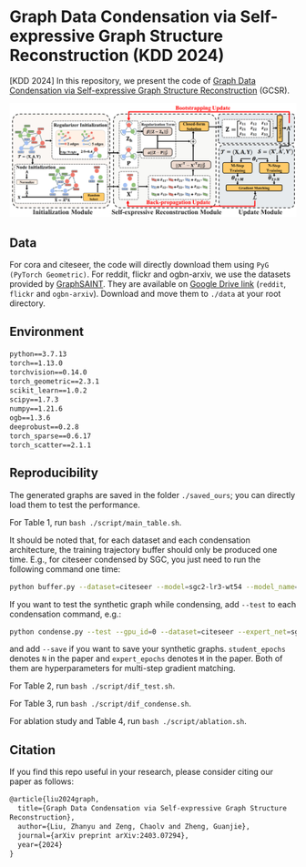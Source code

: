# Graph Data Condensation via Self-expressive Graph Structure Reconstruction (KDD 2024)

[KDD 2024] In this repository, we present the code of [Graph Data Condensation via Self-expressive Graph Structure Reconstruction](https://arxiv.org/abs/2403.07294) (GCSR).

![GCSR](./fig/mainfig.png)


## Data

For cora and citeseer, the code will directly download them using `PyG (PyTorch Geometric)`.
For reddit, flickr and ogbn-arxiv, we use the datasets provided by [GraphSAINT](https://github.com/GraphSAINT/GraphSAINT). They are available on [Google Drive link](https://drive.google.com/open?id=1zycmmDES39zVlbVCYs88JTJ1Wm5FbfLz) (`reddit`, `flickr` and `ogbn-arxiv`). Download and move them to `./data` at your root directory.

## Environment


```
python==3.7.13
torch==1.13.0
torchvision==0.14.0
torch_geometric==2.3.1
scikit_learn==1.0.2
scipy==1.7.3
numpy==1.21.6
ogb==1.3.6
deeprobust==0.2.8
torch_sparse==0.6.17
torch_scatter==2.1.1
```

## Reproducibility
The generated graphs are saved in the folder `./saved_ours`; you can directly load them to test the performance.

For Table 1, run `bash ./script/main_table.sh`.

It should be noted that, for each dataset and each condensation architecture, the training trajectory buffer should only be produced one time. E.g., for citeseer condensed by SGC, you just need to run the following command one time:
```bash
python buffer.py --dataset=citeseer --model=sgc2-lr3-wt54 --model_name=SGC2 --num_experts=100 --lr_teacher=1e-3
```

If you want to test the synthetic graph while condensing, add `--test` to each condensation command, e.g.:

```bash
python condense.py --test --gpu_id=0 --dataset=citeseer --expert_net=sgc2-lr3-wt54 --expert_net_type=SGC2 --test_net_type=GCN --epochs=1000 --eval_interval=200 --student_epochs=5 --max_start_epoch=60 --expert_epochs=2 --lr_feat=1e-6 --reduction_rate=0.5 --saved_folder=saved_ours --normalize --with_val --exps=5 --alpha=1 --beta=0.999 --tau=0.9 --gamma=0.5 --message_passing=4 --dropout_test=0.0
```

and add `--save` if you want to save your synthetic graphs. `student_epochs` denotes `N` in the paper and `expert_epochs` denotes `M` in the paper. Both of them are hyperparameters for multi-step gradient matching.

For Table 2, run `bash ./script/dif_test.sh`.

For Table 3, run `bash ./script/dif_condense.sh`.

For ablation study and Table 4, run `bash ./script/ablation.sh`.

## Citation

If you find this repo useful in your research, please consider citing our paper as follows:

```
@article{liu2024graph,
  title={Graph Data Condensation via Self-expressive Graph Structure Reconstruction},
  author={Liu, Zhanyu and Zeng, Chaolv and Zheng, Guanjie},
  journal={arXiv preprint arXiv:2403.07294},
  year={2024}
}
```